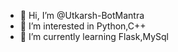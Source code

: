 - 👋 Hi, I’m @Utkarsh-BotMantra
- 👀 I’m interested in Python,C++
- 🌱 I’m currently learning Flask,MySql


<!---
Utkarsh-BotMantra/Utkarsh-BotMantra is a ✨ special ✨ repository because its `README.md` (this file) appears on your GitHub profile.
You can click the Preview link to take a look at your changes.
- 💞️ I’m looking to collaborate on ...
- 📫 How to reach me ...
--->
